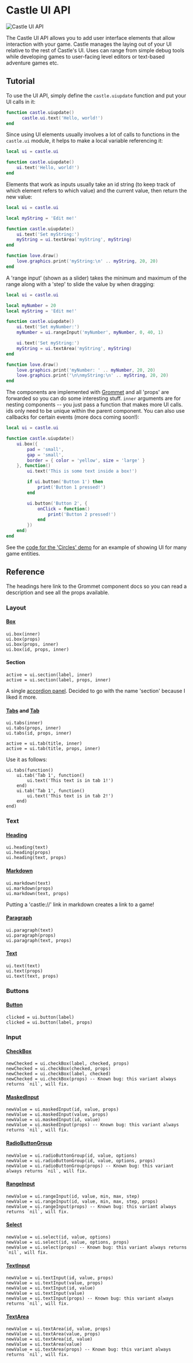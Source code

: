 # Castle UI API

![Castle UI API](gif.gif)

The Castle UI API allows you to add user interface elements that allow interaction with your game. Castle manages the laying out of your UI relative to the rest of Castle's UI. Uses can range from simple debug tools while developing games to user-facing level editors or text-based adventure games etc.

## Tutorial

To use the UI API, simply define the `castle.uiupdate` function and put your UI calls in it:

```lua
function castle.uiupdate()
      castle.ui.text('Hello, world!')
end
```

Since using UI elements usually involves a lot of calls to functions in the `castle.ui` module, it helps to make a local variable referencing it:

```lua
local ui = castle.ui

function castle.uiupdate()
    ui.text('Hello, world!')
end
```

Elements that work as inputs usually take an id string (to keep track of which element refers to which value) and the current value, then return the new value:

```lua
local ui = castle.ui

local myString = 'Edit me!'

function castle.uiupdate()
    ui.text('Set myString:')
    myString = ui.textArea('myString', myString)
end

function love.draw()
    love.graphics.print('myString:\n' .. myString, 20, 20)
end
```

A 'range input' (shown as a slider) takes the minimum and maximum of the range along with a 'step' to slide the value by when dragging:

```lua
local ui = castle.ui

local myNumber = 20
local myString = 'Edit me!'

function castle.uiupdate()
    ui.text('Set myNumber:')
    myNumber = ui.rangeInput('myNumber', myNumber, 0, 40, 1)

    ui.text('Set myString:')
    myString = ui.textArea('myString', myString)
end

function love.draw()
    love.graphics.print('myNumber: ' .. myNumber, 20, 20)
    love.graphics.print('\n\nmyString:\n' .. myString, 20, 20)
end
```

The components are implemented with [Grommet](https://v2.grommet.io/) and all 'props' are forwarded so you can do some interesting stuff. `inner` arguments are for nesting components -- you just pass a function that makes more UI calls. ids only need to be unique within the parent component. You can also use callbacks for certain events (more docs coming soon!):

```lua
local ui = castle.ui

function castle.uiupdate()
    ui.box({
        pad = 'small',
        gap = 'small',
        border = { color = 'yellow', size = 'large' }
    }, function()
        ui.text('This is some text inside a box!')

        if ui.button('Button 1') then
            print('Button 1 pressed!')
        end

        ui.button('Button 2', {
            onClick = function()
                print('Button 2 pressed!')
            end
        })
    end)
end
```

See the [code for the 'Circles' demo](./circles.lua) for an example of showing UI for many game entities.

## Reference

The headings here link to the Grommet component docs so you can read a description and see all the props available.

### Layout

#### [Box](https://v2.grommet.io/box)

```
ui.box(inner)
ui.box(props)
ui.box(props, inner)
ui.box(id, props, inner)
```

#### Section

```
active = ui.section(label, inner)
active = ui.section(label, props, inner)
```

A single [accordion panel](https://v2.grommet.io/accordion). Decided to go with the name 'section' because I liked it more.

#### [Tabs](https://v2.grommet.io/tabs) and [Tab](https://v2.grommet.io/tab)

```
ui.tabs(inner)
ui.tabs(props, inner)
ui.tabs(id, props, inner)
```

```
active = ui.tab(title, inner)
active = ui.tab(title, props, inner)
```

Use it as follows:

```
ui.tabs(function()
    ui.tab('Tab 1', function()
        ui.text('This text is in tab 1!')
    end)
    ui.tab('Tab 1', function()
        ui.text('This text is in tab 2!')
    end)
end)
```

### Text

#### [Heading](https://v2.grommet.io/heading)

```
ui.heading(text)
ui.heading(props)
ui.heading(text, props)
```

#### [Markdown](https://v2.grommet.io/markdown)

```
ui.markdown(text)
ui.markdown(props)
ui.markdown(text, props)
```

Putting a 'castle://' link in markdown creates a link to a game!

#### [Paragraph](https://v2.grommet.io/paragraph)

```
ui.paragraph(text)
ui.paragraph(props)
ui.paragraph(text, props)
```

#### [Text](https://v2.grommet.io/text)

```
ui.text(text)
ui.text(props)
ui.text(text, props)
```

### Buttons

#### [Button](https://v2.grommet.io/button)

```
clicked = ui.button(label)
clicked = ui.button(label, props)
```

### Input

#### [CheckBox](https://v2.grommet.io/checkbox)

```
newChecked = ui.checkBox(label, checked, props)
newChecked = ui.checkBox(checked, props)
newChecked = ui.checkBox(label, checked)
newChecked = ui.checkBox(props) -- Known bug: this variant always returns `nil`, will fix.
```

#### [MaskedInput](https://v2.grommet.io/maskedinput)

```
newValue = ui.maskedInput(id, value, props)
newValue = ui.maskedInput(value, props)
newValue = ui.maskedInput(id, value)
newValue = ui.maskedInput(props) -- Known bug: this variant always returns `nil`, will fix.
```

#### [RadioButtonGroup](https://v2.grommet.io/radiobuttongroup)

```
newValue = ui.radioButtonGroup(id, value, options)
newValue = ui.radioButtonGroup(id, value, options, props)
newValue = ui.radioButtonGroup(props) -- Known bug: this variant always returns `nil`, will fix.
```

#### [RangeInput](https://v2.grommet.io/rangeinput)

```
newValue = ui.rangeInput(id, value, min, max, step)
newValue = ui.rangeInput(id, value, min, max, step, props)
newValue = ui.rangeInput(props) -- Known bug: this variant always returns `nil`, will fix.
```

#### [Select](https://v2.grommet.io/select)

```
newValue = ui.select(id, value, options)
newValue = ui.select(id, value, options, props)
newValue = ui.select(props) -- Known bug: this variant always returns `nil`, will fix.
```

#### [TextInput](https://v2.grommet.io/textinput)

```
newValue = ui.textInput(id, value, props)
newValue = ui.textInput(value, props)
newValue = ui.textInput(id, value)
newValue = ui.textInput(value)
newValue = ui.textInput(props) -- Known bug: this variant always returns `nil`, will fix.
```

#### [TextArea](https://v2.grommet.io/textarea)

```
newValue = ui.textArea(id, value, props)
newValue = ui.textArea(value, props)
newValue = ui.textArea(id, value)
newValue = ui.textArea(value)
newValue = ui.textArea(props) -- Known bug: this variant always returns `nil`, will fix.
```
